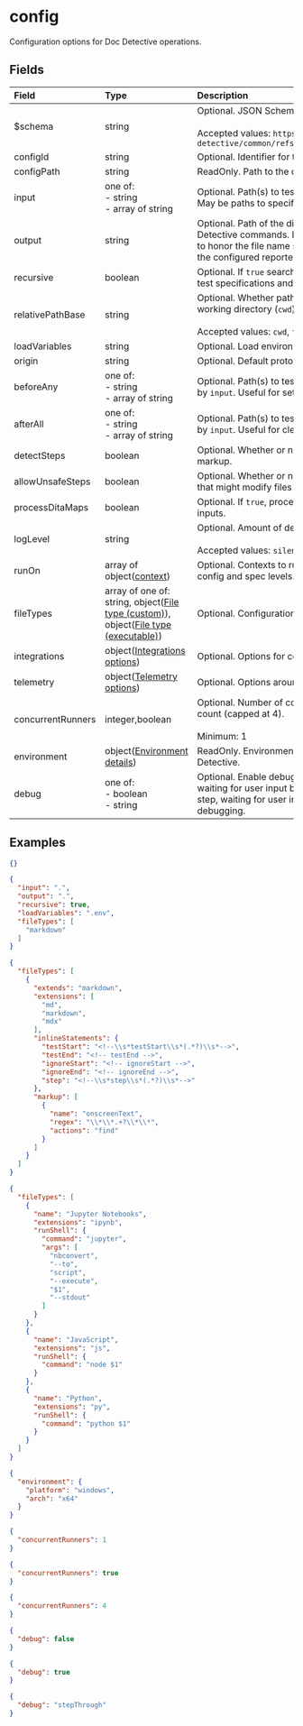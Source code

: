
# config

Configuration options for Doc Detective operations.

## Fields

Field | Type | Description | Default
:-- | :-- | :-- | :--
$schema | string | Optional. JSON Schema for this object.<br/><br/>Accepted values: `https://raw.githubusercontent.com/doc-detective/common/refs/heads/main/dist/schemas/config_v3.schema.json` | 
configId | string | Optional. Identifier for the configuration. | 
configPath | string | ReadOnly. Path to the configuration file. | 
input | one of:<br/>- string<br/>- array of string | Optional. Path(s) to test specifications and documentation source files. May be paths to specific files or to directories to scan for files. | `.`
output | string | Optional. Path of the directory in which to store the output of Doc Detective commands. If a file path is specified, Doc Detective attempts to honor the file name specified, but file path behavior is controlled by the configured reporters. | `.`
recursive | boolean | Optional. If `true` searches `input`, `setup`, and `cleanup` paths recursively for test specifications and source files. | `true`
relativePathBase | string | Optional. Whether paths should be interpreted as relative to the current working directory (`cwd`) or to the file in which they're specified (`file`).<br/><br/>Accepted values: `cwd`, `file` | `file`
loadVariables | string | Optional. Load environment variables from the specified `.env` file. | 
origin | string | Optional. Default protocol and domain to use for relative URLs. | 
beforeAny | one of:<br/>- string<br/>- array of string | Optional. Path(s) to test specifications to perform before those specified by `input`. Useful for setting up testing environments. | 
afterAll | one of:<br/>- string<br/>- array of string | Optional. Path(s) to test specifications to perform after those specified by `input`. Useful for cleaning up testing environments. | 
detectSteps | boolean | Optional. Whether or not to detect steps in input files based on defined markup. | `true`
allowUnsafeSteps | boolean | Optional. Whether or not to run potentially unsafe steps, such as those that might modify files or system state. | 
processDitaMaps | boolean | Optional. If `true`, processes DITA maps and includes generated files as inputs. | `true`
logLevel | string | Optional. Amount of detail to output when performing an operation.<br/><br/>Accepted values: `silent`, `error`, `warning`, `info`, `debug` | `info`
runOn | array of object([context](/docs/references/schemas/context)) | Optional. Contexts to run the test in. Overrides contexts defined at the config and spec levels. | 
fileTypes | array of one of: string, object([File type (custom)](/docs/references/schemas/file-type-custom)), object([File type (executable)](/docs/references/schemas/file-type-executable)) | Optional. Configuration for file types and their markup detection. | ``["markdown","asciidoc","html","dita"]``
integrations | object([Integrations options](/docs/references/schemas/integrations-options)) | Optional. Options for connecting to external services. | 
telemetry | object([Telemetry options](/docs/references/schemas/telemetry-options)) | Optional. Options around sending telemetry for Doc Detective usage. | ``{"send":true}``
concurrentRunners | integer,boolean | Optional. Number of concurrent test runners. Set to true to use CPU core count (capped at 4).<br/><br/>Minimum: 1 | `1`
environment | object([Environment details](/docs/references/schemas/environment-details)) | ReadOnly. Environment information for the system running Doc Detective. | 
debug | one of:<br/>- boolean<br/>- string | Optional. Enable debugging mode. `true` allows pausing on breakpoints, waiting for user input before continuing. `stepThrough` pauses at every step, waiting for user input before continuing. `false` disables all debugging. | `false`

## Examples

```json
{}
```

```json
{
  "input": ".",
  "output": ".",
  "recursive": true,
  "loadVariables": ".env",
  "fileTypes": [
    "markdown"
  ]
}
```

```json
{
  "fileTypes": [
    {
      "extends": "markdown",
      "extensions": [
        "md",
        "markdown",
        "mdx"
      ],
      "inlineStatements": {
        "testStart": "<!--\\s*testStart\\s*(.*?)\\s*-->",
        "testEnd": "<!-- testEnd -->",
        "ignoreStart": "<!-- ignoreStart -->",
        "ignoreEnd": "<!-- ignoreEnd -->",
        "step": "<!--\\s*step\\s*(.*?)\\s*-->"
      },
      "markup": [
        {
          "name": "onscreenText",
          "regex": "\\*\\*.+?\\*\\*",
          "actions": "find"
        }
      ]
    }
  ]
}
```

```json
{
  "fileTypes": [
    {
      "name": "Jupyter Notebooks",
      "extensions": "ipynb",
      "runShell": {
        "command": "jupyter",
        "args": [
          "nbconvert",
          "--to",
          "script",
          "--execute",
          "$1",
          "--stdout"
        ]
      }
    },
    {
      "name": "JavaScript",
      "extensions": "js",
      "runShell": {
        "command": "node $1"
      }
    },
    {
      "name": "Python",
      "extensions": "py",
      "runShell": {
        "command": "python $1"
      }
    }
  ]
}
```

```json
{
  "environment": {
    "platform": "windows",
    "arch": "x64"
  }
}
```

```json
{
  "concurrentRunners": 1
}
```

```json
{
  "concurrentRunners": true
}
```

```json
{
  "concurrentRunners": 4
}
```

```json
{
  "debug": false
}
```

```json
{
  "debug": true
}
```

```json
{
  "debug": "stepThrough"
}
```
